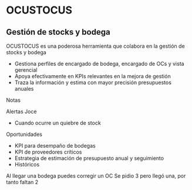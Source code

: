 # OCUSTOCUS
## Gestión de stocks y bodega

OCUSTOCUS es una poderosa herramienta que colabora en la gestión
de stocks y bodega

- Gestiona perfiles de encargado de bodega, encargado de OCs y vista gerencial
- Apoya efectivamente en KPIs relevantes en la mejora de gestión
- Traza la información y estima con mayor precisión presupuestos anuales

Notas

Alertas Joce
- Cuando ocurre un quiebre de stock

Oportunidades
- KPI para desempaño de bodegas
- KPI de proveedores críticos
- Estrategia de estimación de presupuesto anual y seguimiento
- Históricos

Al llegar una bodega puedes corregir un OC
Se pidio 3 pero llegó una, por tanto faltan 2

